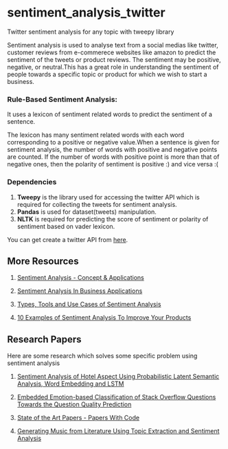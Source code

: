 # sentiment_analysis_twitter
Twitter sentiment analysis for any topic with tweepy library

Sentiment analysis is used to analyse text from a social medias like twitter, customer reviews from e-commerece websites like amazon to predict the sentiment of the tweets or product reviews. 
      The sentiment may be positive, negative, or neutral.This has a great role in understanding the 
sentiment of people towards a specific topic or product for which we wish to start a business.

### Rule-Based Sentiment Analysis:

It uses a lexicon of sentiment related words to predict the sentiment of a sentence.

The lexicon has many sentiment related words with each word corresponding to a positive or negative value.When a sentence is given for sentiment analysis, the number of words with positive and negative points are counted. If the number of words with positive point is more than that of negative ones, then the polarity of sentiment is positive :) and vice versa :(

### Dependencies

1. **Tweepy** is the library used for accessing the twitter API which is required for collecting the tweets for sentiment analysis.
2. **Pandas** is used for dataset(tweets) manipulation.
3. **NLTK** is required for predicting the score of sentiment or polarity of sentiment based on vader lexicon.


You can get create a twitter API from [here](https://developer.twitter.com/apps).


## More Resources 

1. [Sentiment Analysis - Concept & Applications](https://towardsdatascience.com/sentiment-analysis-concept-analysis-and-applications-6c94d6f58c17)

2. [Sentiment Analysis In Business Applications](https://towardsdatascience.com/applications-of-sentiment-analysis-in-business-b7e660e3de69)

3. [Types, Tools and Use Cases of Sentiment Analysis](https://www.altexsoft.com/blog/business/sentiment-analysis-types-tools-and-use-cases/)

4. [10 Examples of Sentiment Analysis To Improve Your Products](https://www.wonderflow.co/sentiment-analysis-examples/)

## Research Papers

Here are some research which solves some specific problem using sentiment analysis

   1. [Sentiment Analysis of Hotel Aspect Using Probabilistic Latent Semantic Analysis, Word Embedding and LSTM](https://www.researchgate.net/publication/333972257_Sentiment_Analysis_of_Hotel_Aspect_Using_Probabilistic_Latent_Semantic_Analysis_Word_Embedding_and_LSTM) 

   2. [Embedded Emotion-based Classification of Stack Overflow Questions Towards the Question Quality Prediction](https://www.researchgate.net/publication/305324293_Embedded_Emotion-based_Classification_of_Stack_Overflow_Questions_Towards_the_Question_Quality_Prediction)

   3. [State of the Art Papers - Papers With Code](https://paperswithcode.com/task/sentiment-analysis)

   4. [Generating Music from Literature Using Topic Extraction and Sentiment Analysis](https://ieeexplore.ieee.org/document/8253722/authors#authors)